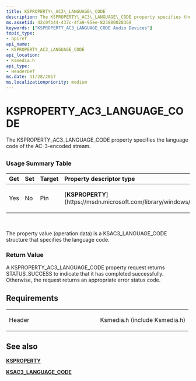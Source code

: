 ```yaml
---
title: KSPROPERTY\_AC3\_LANGUAGE\_CODE
description: The KSPROPERTY\_AC3\_LANGUAGE\_CODE property specifies the language code of the AC-3-encoded stream.
ms.assetid: 42c0fb44-437c-4fa9-95ee-823880028369
keywords: ["KSPROPERTY_AC3_LANGUAGE_CODE Audio Devices"]
topic_type:
- apiref
api_name:
- KSPROPERTY_AC3_LANGUAGE_CODE
api_location:
- Ksmedia.h
api_type:
- HeaderDef
ms.date: 11/28/2017
ms.localizationpriority: medium
---
```


# KSPROPERTY\_AC3\_LANGUAGE\_CODE


The KSPROPERTY\_AC3\_LANGUAGE\_CODE property specifies the language code of the AC-3-encoded stream.

## <span id="ddk_ksproperty_ac3_language_code_ks"></span><span id="DDK_KSPROPERTY_AC3_LANGUAGE_CODE_KS"></span>


### <span id="Usage_Summary_Table"></span><span id="usage_summary_table"></span><span id="USAGE_SUMMARY_TABLE"></span>Usage Summary Table

<table>
<colgroup>
<col width="20%" />
<col width="20%" />
<col width="20%" />
<col width="20%" />
<col width="20%" />
</colgroup>
<thead>
<tr class="header">
<th align="left">Get</th>
<th align="left">Set</th>
<th align="left">Target</th>
<th align="left">Property descriptor type</th>
<th align="left">Property value type</th>
</tr>
</thead>
<tbody>
<tr class="odd">
<td align="left"><p>Yes</p></td>
<td align="left"><p>No</p></td>
<td align="left"><p>Pin</p></td>
<td align="left"><p>[<strong>KSPROPERTY</strong>](https://msdn.microsoft.com/library/windows/hardware/ff564262)</p></td>
<td align="left"><p>[<strong>KSAC3_LANGUAGE_CODE</strong>](https://msdn.microsoft.com/library/windows/hardware/ff537081)</p></td>
</tr>
</tbody>
</table>

 

The property value (operation data) is a KSAC3\_LANGUAGE\_CODE structure that specifies the language code.

### <span id="Return_Value"></span><span id="return_value"></span><span id="RETURN_VALUE"></span>Return Value

A KSPROPERTY\_AC3\_LANGUAGE\_CODE property request returns STATUS\_SUCCESS to indicate that it has completed successfully. Otherwise, the request returns an appropriate error status code.

Requirements
------------

<table>
<colgroup>
<col width="50%" />
<col width="50%" />
</colgroup>
<tbody>
<tr class="odd">
<td align="left"><p>Header</p></td>
<td align="left">Ksmedia.h (include Ksmedia.h)</td>
</tr>
</tbody>
</table>

## <span id="see_also"></span>See also


[**KSPROPERTY**](https://msdn.microsoft.com/library/windows/hardware/ff564262)

[**KSAC3\_LANGUAGE\_CODE**](https://msdn.microsoft.com/library/windows/hardware/ff537081)

 

 






